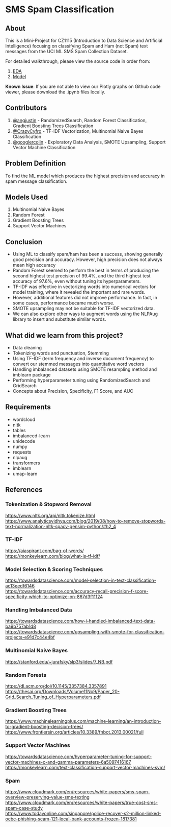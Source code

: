 # SMS Spam Classification

## About

This is a Mini-Project for CZ1115 (Introduction to Data Science and Artificial Intelligence) focusing on classifying Spam and Ham (not Spam) text messages from the UCI ML SMS Spam Collection Dataset.

For detailed walkthrough, please view the source code in order from:

1. [EDA](https://github.com/googlercolin/spam-classification/blob/main/EDA.ipynb)
2. [Model](https://github.com/googlercolin/spam-classification/blob/main/Model.ipynb)

**Known Issue**: If you are not able to view our Plotly graphs on Github code viewer, please download the .ipynb files locally.

## Contributors

1. [@angjustin](https://github.com/angjustin) - RandomizedSearch, Random Forest Classification, Gradient Boosting Trees Classification
2. [@CrazyCyfro](https://github.com/CrazyCyfro) - TF-IDF Vectorization, Multinomial Naive Bayes Classification
3. [@googlercolin](https://github.com/googlercolin) - Exploratory Data Analysis, SMOTE Upsampling, Support Vector Machine Classification

## Problem Definition

To find the ML model which produces the highest precision and accuracy in spam message classification.

## Models Used

1. Multinomial Naive Bayes
2. Random Forest
3. Gradient Boosting Trees
4. Support Vector Machines

## Conclusion

- Using ML to classify spam/ham has been a success, showing generally good precision and accuracy. However, high precision does not always mean high accuracy
- Random Forest seemed to perform the best in terms of producing the second highest test precision of 99.4%, and the third highest test accuracy of 97.6%, even without tuning its hyperparameters.
- TF-IDF was effective in vectorizing words into numerical vectors for model training, where it revealed the important and rare words.
- However, additional features did not improve performance. In fact, in some cases, performance became much worse.
- SMOTE upsampling may not be suitable for TF-IDF vectorized data.
- We can also explore other ways to augment words using the NLPAug library to insert and substitute similar words.

## What did we learn from this project?

- Data cleaning
- Tokenizing words and punctuation, Stemming
- Using TF-IDF (term frequency and inverse document frequency) to convert our stemmed messages into quantitative word vectors
- Handling imbalanced datasets using SMOTE resampling method and imblearn package
- Performing hyperparameter tuning using RandomizedSearch and GridSearch
- Concepts about Precision, Specificity, F1 Score, and AUC

## Requirements

- wordcloud
- nltk
- tables
- imbalanced-learn
- unidecode
- numpy
- requests
- nlpaug
- transformers
- imblearn
- umap-learn

## References

### Tokenization & Stopword Removal

https://www.nltk.org/api/nltk.tokenize.html \
https://www.analyticsvidhya.com/blog/2019/08/how-to-remove-stopwords-text-normalization-nltk-spacy-gensim-python/#h2_4

### TF-IDF

https://aiaspirant.com/bag-of-words/ \
https://monkeylearn.com/blog/what-is-tf-idf/

### Model Selection & Scoring Techniques

https://towardsdatascience.com/model-selection-in-text-classification-ac13eedf6146 \
https://towardsdatascience.com/accuracy-recall-precision-f-score-specificity-which-to-optimize-on-867d3f11124

### Handling Imbalanced Data

https://towardsdatascience.com/how-i-handled-imbalanced-text-data-ba9b757ab1d8 \
https://towardsdatascience.com/upsampling-with-smote-for-classification-projects-e91d7c44e4bf

### Multinomial Naive Bayes

https://stanford.edu/~jurafsky/slp3/slides/7_NB.pdf

### Random Forests

https://dl.acm.org/doi/10.1145/3357384.3357891 \
https://thesai.org/Downloads/Volume11No9/Paper_20-Grid_Search_Tuning_of_Hyperparameters.pdf

### Gradient Boosting Trees

https://www.machinelearningplus.com/machine-learning/an-introduction-to-gradient-boosting-decision-trees/ \
https://www.frontiersin.org/articles/10.3389/fnbot.2013.00021/full

### Support Vector Machines

https://towardsdatascience.com/hyperparameter-tuning-for-support-vector-machines-c-and-gamma-parameters-6a5097416167 \
https://monkeylearn.com/text-classification-support-vector-machines-svm/

### Spam

https://www.cloudmark.com/en/resources/white-papers/sms-spam-overview-preserving-value-sms-texting \
https://www.cloudmark.com/en/resources/white-papers/true-cost-sms-spam-case-study \
https://www.todayonline.com/singapore/police-recover-s2-million-linked-ocbc-phishing-scam-121-local-bank-accounts-frozen-1817381

